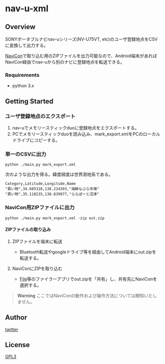 # nav-u-xml

## Overview
SONYボータブルナビnav-uシリーズ(NV-U75VT, etc)のユーザ登録地点をCSVに変換して出力する。

[NaviCon](https://play.google.com/store/apps/details?id=jp.co.denso.navicon.view)で取り込む用のZIPファイルを出力可能なので、Android端末があればNaviCon経由でnav-uから別のナビに登録地点を転送できる。

### Requirements

- python 3.x

## Getting Started

### ユーザ登録地点のエクスポート

1. nav-uでメモリースティックduoに登録地点をエクスポートする。
2. PCでメモリースティックduoを読み込み、mark_export.xmlをPCのローカルドライブにコピーする。

### 単一のCSVに出力

````
python ./main.py mark_export.xml
````

次のような出力を得る。緯度経度は世界測地系である。

```
Category,Latitude,Longitude,Name
"買い物",34.605316,138.224303,"海鮮なぶら市場"
"買い物",35.118235,138.839977,"ららぽーと沼津"
```


### NaviCon用ZIPファイルに出力

````
python ./main.py mark_export.xml -zip out.zip
````

#### ZIPファイルの取り込み

1. ZIPファイルを端末に転送

   - Bluetooth転送やgoogleドライブ等を経由してAndroid端末にout.zipを転送する。

2. NaviConにZIPを取り込む

   - [File](https://play.google.com/store/apps/details?id=com.google.android.apps.nbu.files)等のファイラーアプリでout.zipを「共有」し、共有先にNaviConを選択する。


>**Warning**
>ここではNaviConの動作および操作方法については関知いたしません。


## Author

[twitter](https://twitter.com/idarf777)

## License

[GPL3](./LICENSE)
